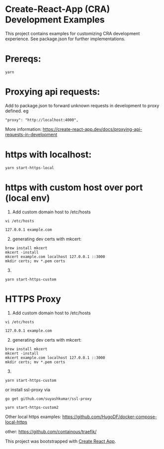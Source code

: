 # Create-React-App (CRA) Development Examples
This project contains examples for customizing CRA development experience.
See package.json for further implementations.

# Prereqs:
```
yarn
```

# Proxying api requests:
Add to package.json to forward unknown requests in development to proxy defined. eg
```
"proxy": "http://localhost:4000",
```
More information:
https://create-react-app.dev/docs/proxying-api-requests-in-development

# https with localhost:
```
yarn start-https-local
```

# https with custom host over port (local env)
1. Add custom domain host to /etc/hosts
```
vi /etc/hosts
```
```
127.0.0.1 example.com
```
2. generating dev certs with mkcert:
```
brew install mkcert
mkcert -install
mkcert example.com localhost 127.0.0.1 ::3000
mkdir certs; mv *.pem certs
```
3.
``` 
yarn start-https-custom
```

# HTTPS Proxy
1. Add custom domain host to /etc/hosts
```
vi /etc/hosts
```
```
127.0.0.1 example.com
```
2. generating dev certs with mkcert:
```
brew install mkcert
mkcert -install
mkcert example.com localhost 127.0.0.1 ::3000
mkdir certs; mv *.pem certs
```
3.
``` 
yarn start-https-custom
```
or 
install ssl-proxy via 
```
go get github.com/suyashkumar/ssl-proxy
```
```
yarn start-https-custom2
```

Other local https examples:
https://github.com/HugoDF/docker-compose-local-https

other:
https://github.com/containous/traefik/

This project was bootstrapped with [Create React App](https://github.com/facebook/create-react-app).

